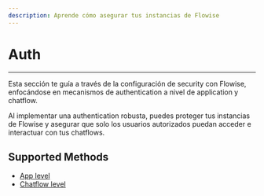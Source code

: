 ```yaml
---
description: Aprende cómo asegurar tus instancias de Flowise
---
```


# Auth

***

Esta sección te guía a través de la configuración de security con Flowise, enfocándose en mecanismos de authentication a nivel de application y chatflow.

Al implementar una authentication robusta, puedes proteger tus instancias de Flowise y asegurar que solo los usuarios autorizados puedan acceder e interactuar con tus chatflows.

## Supported Methods

* [App level](../../../configuracion/autorizacion/app-level.md)
* [Chatflow level](../../../configuracion/autorizacion/chatflow-level.md)
